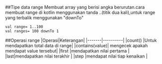 ##Tipe data range
Membuat array yang berisi angka berurutan.cara membuat range di kotlin menggunakan tanda ..(titik dua kali),untuk range yang terbalik menggunakan "downTo"
```
val range= 1..100
val ranges= 100 downTo 1
```
##Operasi range
|Operasi|Keterangan|
 |-------|----------|
|count()   |Untuk mendapatkan total data di range|
|contains(value)| mengecek apakah mendapat value tersebut|
|first   |mendapatkan nilai pertama |
|last|mendapatkan nilai terakhir |
|step |mendapat nilai tiap kenaikan |
